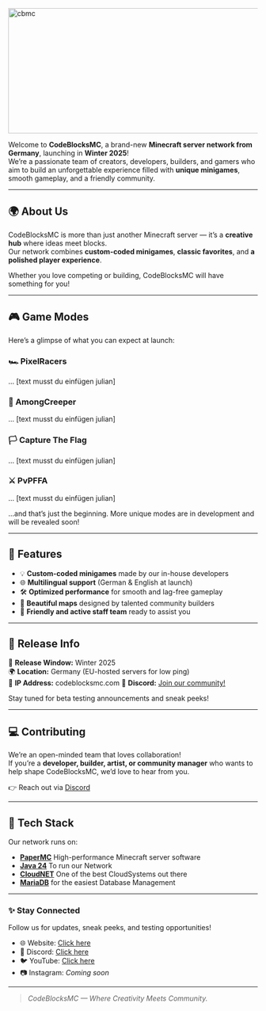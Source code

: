 <img width="2048" height="253" alt="cbmc" src="https://github.com/user-attachments/assets/7b508bb8-7576-4d4c-a5b6-11c62a87e795" />

Welcome to **CodeBlocksMC**, a brand-new **Minecraft server network from Germany**, launching in **Winter 2025**!  
We’re a passionate team of creators, developers, builders, and gamers who aim to build an unforgettable experience filled with **unique minigames**, smooth gameplay, and a friendly community.

---

## 🌍 About Us

CodeBlocksMC is more than just another Minecraft server — it’s a **creative hub** where ideas meet blocks.  
Our network combines **custom-coded minigames**, **classic favorites**, and **a polished player experience**.

Whether you love competing or building, CodeBlocksMC will have something for you!

---

## 🎮 Game Modes

Here’s a glimpse of what you can expect at launch:

### 🏎️ PixelRacers
... [text musst du einfügen julian]

### 👾 AmongCreeper
... [text musst du einfügen julian]

### 🏳️ Capture The Flag
... [text musst du einfügen julian]

### ⚔️ PvPFFA
... [text musst du einfügen julian]

…and that’s just the beginning. More unique modes are in development and will be revealed soon!

---

## 🧩 Features

- 💡 **Custom-coded minigames** made by our in-house developers  
- 🌐 **Multilingual support** (German & English at launch)  
- 🛠️ **Optimized performance** for smooth and lag-free gameplay  
- 🎨 **Beautiful maps** designed by talented community builders  
- 👥 **Friendly and active staff team** ready to assist you

---

## 🚀 Release Info

📅 **Release Window:** Winter 2025  
🌍 **Location:** Germany (EU-hosted servers for low ping)  
🔗 **IP Address:** codeblocksmc.com 
💬 **Discord:** [Join our community!](https://dc.codeblocksmc.de)

Stay tuned for beta testing announcements and sneak peeks!

---

## 💻 Contributing

We’re an open-minded team that loves collaboration!  
If you’re a **developer, builder, artist, or community manager** who wants to help shape CodeBlocksMC, we’d love to hear from you.

👉 Reach out via [Discord](https://dc.codeblocksmc.de)

---

## 🧠 Tech Stack

Our network runs on:
- **[PaperMC](https://papermc.io)** High-performance Minecraft server software
- **[Java 24](https://adoptium.net/temurin/releases)** To run our Network
- **[CloudNET](https://cloudnetservice.eu)** One of the best CloudSystems out there
- **[MariaDB](https://https://mariadb.org)** for the easiest Database Management

---


### ✨ Stay Connected
Follow us for updates, sneak peeks, and testing opportunities!

- 🌐 Website: [Click here](https://codeblocksmc.com)
- 💬 Discord: [Click here](https://dc.codeblocksmc.de)
- 🐦 YouTube: [Click here](https://youtube.com/@CodeBlocksMC)
- 📷 Instagram: *Coming soon*

---

> *CodeBlocksMC — Where Creativity Meets Community.*
